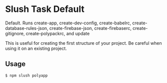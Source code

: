 

<!-- Start tasks/installers/default.js -->

# Slush Task Default

Default. Runs create-app, create-dev-config, create-babelrc, create-database-rules-json, create-firebase-json,
create-firebaserc, create-gitignore, create-polypackrc, and update

This is useful for creating the first structure of your project. Be careful when using it on an existing project.

## Usage

```bash
$ npm slush polyapp
```

<!-- End tasks/installers/default.js -->


